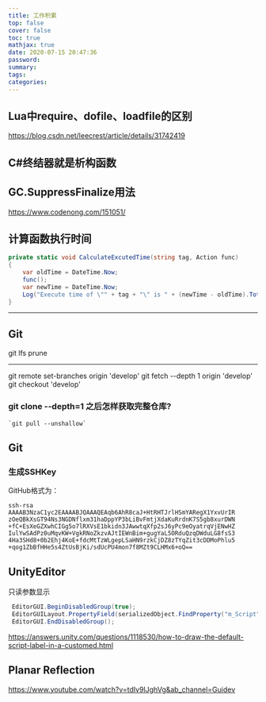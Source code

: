 ```yaml
---
title: 工作积累
top: false
cover: false
toc: true
mathjax: true
date: 2020-07-15 20:47:36
password:
summary:
tags: 
categories:
---
```


## Lua中require、dofile、loadfile的区别
https://blog.csdn.net/leecrest/article/details/31742419

## C#终结器就是析构函数

## GC.SuppressFinalize用法
https://www.codenong.com/151051/

## 计算函数执行时间
```csharp
private static void CalculateExcutedTime(string tag, Action func)
{
    var oldTime = DateTime.Now;
    func();
    var newTime = DateTime.Now;
    Log("Execute time of \"" + tag + "\" is " + (newTime - oldTime).TotalSeconds + " seconds");
}
```

------------------------------

## Git

git lfs prune

----------------

git remote set-branches origin 'develop'
git fetch --depth 1 origin 'develop'
git checkout 'develop'

### git clone --depth=1 之后怎样获取完整仓库?

```
`git pull --unshallow`
```

## Git
### 生成SSHKey
GitHub格式为：
```
ssh-rsa 
AAAAB3NzaC1yc2EAAAABJQAAAQEAqb6AhR8caJ+HtRHTJrlHSmYARegX1YxvUrIR
zOeQBkXsGT94Ns3NGDNflxm31haDppYP3bLiBvFmtjXdaKuRrdnK7S5gb8xurDWN
+fC+EsXeGZXwhCIGg5o7lRXVsE1bkidn3JAwwtqXfp2sJ6yPc9eOyatrqVjENwHZ
IulYwSAdPz0uMqvKW+VgkRNoZkzvAJtIEWnBim+gugYaL5ORduQzqDWduLG8fsS3
4Ha3SHd8+0b2Ehj4KoE+fdcMtTzWLgepLSaHN9rzkCjDZ8zTYqZit3cDDMoPhlu5
+qog1ZbBfHHe5s4ZtUsBjKi/sdUcPU4mon7f8MZt9CLHMx6+oQ==
```


## UnityEditor

只读参数显示

```csharp
 EditorGUI.BeginDisabledGroup(true);
 EditorGUILayout.PropertyField(serializedObject.FindProperty("m_Script"));
 EditorGUI.EndDisabledGroup();
```

https://answers.unity.com/questions/1118530/how-to-draw-the-default-script-label-in-a-customed.html

## Planar Reflection

https://www.youtube.com/watch?v=tdIv9lJghVg&ab_channel=Guidev